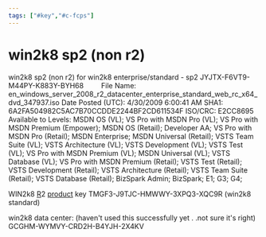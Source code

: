 ```yaml
---
tags: ["#key","#c-fcps"]
---
```

# win2k8 sp2 (non r2)

win2k8 sp2 (non r2)
for win2k8 enterprise/standard - sp2
JYJTX-F6VT9-M44PY-K883Y-BYH68
        File Name: en\_windows\_server\_2008\_r2\_datacenter\_enterprise\_standard\_web\_rc\_x64\_dvd\_347937.iso Date Posted (UTC): 4/30/2009 6:00:41 AM
SHA1: 6A2FA504982C5AC7B70CCDDE2244BF2CD611534F ISO/CRC: E2CC8695
Available to Levels: MSDN OS (VL); VS Pro with MSDN Pro (VL); VS Pro with MSDN Premium (Empower); MSDN OS (Retail); Developer AA; VS Pro with MSDN Pro (Retail); MSDN Enterprise; MSDN Universal (Retail); VSTS Team Suite (VL); VSTS Architecture (VL); VSTS Development (VL); VSTS Test (VL); VS Pro with MSDN Premium (VL); MSDN Universal (VL); VSTS Database (VL); VS Pro with MSDN Premium (Retail); VSTS Test (Retail); VSTS Development (Retail); VSTS Architecture (Retail); VSTS Team Suite (Retail); VSTS Database (Retail); BizSpark Admin; BizSpark; E1; G3; G4;

WIN2k8 [R](mailto:R@product)2 [product](mailto:R@product) key
TMGF3-J9TJC-HMWWY-3XPQ3-XQC9R (win2k8 standard)

win2k8 data center: (haven't used this successfully yet . .not sure it's right)
GCGHM-WYMVY-CRD2H-B4YJH-2X4KV
